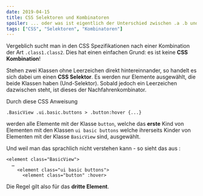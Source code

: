 ```yaml
---
date: 2019-04-15
title: CSS Selektoren und Kombinatoren
spoiler: ... oder was ist eigentlich der Unterschied zwischen .a .b und .a.b
tags: ["CSS", "Selektoren", "Kombinatoren"]
---
```

Vergeblich sucht man in den CSS Spezifikationen nach einer Kombination der Art `.class1.class2`. Dies hat einen einfachen Grund: es ist keine **CSS Kombination**!

Stehen zwei Klassen ohne Leerzeichen direkt hintereinnander, so handelt es sich dabei um einen **CSS Selektor**. Es werden nur Elemente ausgewählt, die beide Klassen haben (Und-Selektor). Sobald jedoch ein Leerzeichen dazwischen steht, ist dieses der Nachfahrenkombinator.

Durch diese CSS Anweisung 
```
.BasicView .ui.basic.buttons > .button:hover {...}
```
werden alle Elemente mit der Klasse `button`, welche das **erste** Kind von Elementen mit den Klassen `ui basic buttons` welche ihrerseits Kinder von Elementen mit der Klasse `BasicView` sind, ausgewählt.

Und weil man das sprachlich nicht verstehen kann - so sieht das aus :

```
<element class="BasicView">
  …
    <element class="ui basic buttons"> 
      <element class="button" :hover>
```
Die Regel gilt also für das **dritte Element**.
